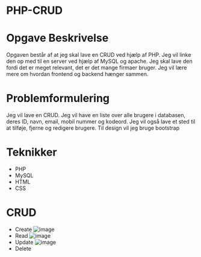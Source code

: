 # PHP-CRUD
# Opgave Beskrivelse
Opgaven består af at jeg skal lave en CRUD ved hjælp af PHP. Jeg vil linke den op med til en server ved hjælp af MySQL og apache. Jeg skal lave den fordi det er meget relevant, det er det mange firmaer bruger. Jeg vil lære mere om hvordan frontend og backend hænger sammen.

# Problemformulering
Jeg vil lave en CRUD. Jeg vil have en liste over alle brugere i databasen, deres ID, navn, email, mobil nummer og kodeord. Jeg vil også lave et sted til at tilføje, fjerne og redigere brugere. Til design vil jeg bruge bootstrap 

# Teknikker
-	PHP
-	MySQL
-	HTML
-	CSS


# CRUD
- Create
![image](https://user-images.githubusercontent.com/111356529/211290036-5c8c0526-7379-43da-adae-41d02585c2c0.png)
- Read
![image](https://user-images.githubusercontent.com/111356529/211289937-4916a9fd-0849-446e-8a20-18558353dfaf.png)
- Update
![image](https://user-images.githubusercontent.com/111356529/211290130-d445170e-eb08-446e-8122-56c2ef255da4.png)
- Delete
